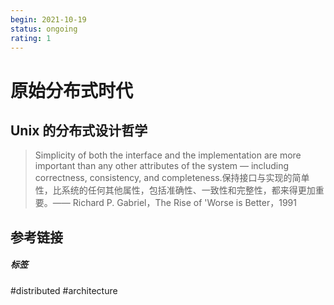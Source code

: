 ```yaml
---
begin: 2021-10-19
status: ongoing
rating: 1
---
```


# 原始分布式时代

## Unix 的分布式设计哲学

> Simplicity of both the interface and the implementation are more important than any other attributes of the system — including correctness, consistency, and completeness.保持接口与实现的简单性，比系统的任何其他属性，包括准确性、一致性和完整性，都来得更加重要。—— Richard P. Gabriel，The Rise of 'Worse is Better，1991


## 参考链接


##### 标签
#distributed #architecture 